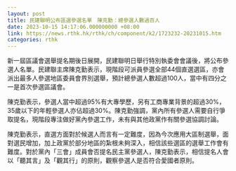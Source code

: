 ```yaml
---
layout: post
title: 民建聯明公布區選參選名單　陳克勤：總參選人數過百人
date: 2023-10-15 14:17:06.000000000 +08:00
link: https://news.rthk.hk/rthk/ch/component/k2/1723232-20231015.htm
categories: rthk
---
```


新一屆區議會選舉提名期後日展開，民建聯明日舉行特別執委會會議後，將公布參選人名單。民建聯主席陳克勤表示，現階段可派員參選全部44個直選選區，亦會派出最多人參選地區委員會界別選舉，預計總參選人數超過100人，當中有四分之一是首次參選區議會。

陳克勤表示，參選人當中超過95%有大專學歷，另有工商專業背景的超過30%，35歲以下的年輕參選人亦佔超過30%。陳克勤強調，黨內所有參選人需要自行爭取提名，現階段專注做好黨內參選工作，未有與其他政黨作有關參選協調討論。

陳克勤表示，直選方面對於候選人而言有一定難度，因為今次應用大區制選舉，面對選民增加，加上政黨於部分地區的紮根未夠深入，相信該些選區的選舉工作會有難度。對於黨內「三會」成員會否提名民主黨參選人，陳克勤表示，相信提名人會以「聽其言」及「觀其行」的原則，觀察參選人是否符合愛國者原則。
